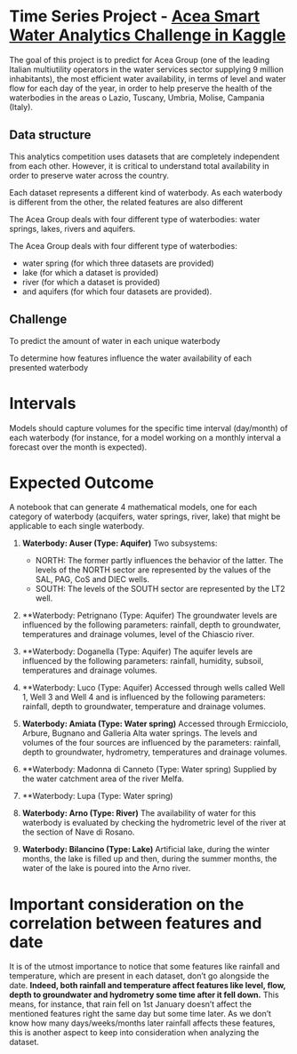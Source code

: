 # Time Series Project - [Acea Smart Water Analytics Challenge in Kaggle](https://www.kaggle.com/competitions/acea-water-prediction/data)


The goal of this project is to predict for Acea Group (one of the leading Italian multiutility operators in the water services sector supplying 9 million inhabitants), the most efficient water availability, in terms of level and water flow for each day of the year, in order to help preserve the health of the waterbodies in the areas o Lazio, Tuscany, Umbria, Molise, Campania (Italy).

## Data structure

This analytics competition uses datasets that are completely independent from each other. However, it is critical to understand total availability in order to preserve water across the country.

Each dataset represents a different kind of waterbody. As each waterbody is different from the other, the related features are also different

The Acea Group deals with four different type of waterbodies: water springs, lakes, rivers and aquifers.

The Acea Group deals with four different type of waterbodies: 
* water spring (for which three datasets are provided)
* lake (for which a dataset is provided)
* river (for which a dataset is provided)
* and aquifers (for which four datasets are provided).


## Challenge

To predict the amount of water in each unique waterbody

To determine how features influence the water availability of each presented waterbody

# Intervals
Models should capture volumes for the specific time interval (day/month) of each waterbody (for instance, for a model working on a monthly interval a forecast over the month is expected).

# Expected Outcome

A notebook that can generate 4 mathematical models, one for each category of waterbody (acquifers, water springs, river, lake) that might be applicable to each single waterbody.


1. **Waterbody: Auser (Type: Aquifer)**
Two subsystems: 
    * NORTH: The former partly influences the behavior of the latter. The levels of the NORTH sector are represented by the values of the SAL, PAG, CoS and DIEC wells.
    * SOUTH: The levels of the SOUTH sector are represented by the LT2 well. 
 

2. **Waterbody: Petrignano (Type: Aquifer)
The groundwater levels are influenced by the following parameters: rainfall, depth to groundwater, temperatures and drainage volumes, level of the Chiascio river.

3. **Waterbody: Doganella (Type: Aquifer)
The aquifer levels are influenced by the following parameters: rainfall, humidity, subsoil, temperatures and drainage volumes.

4. **Waterbody: Luco (Type: Aquifer)
Accessed through wells called Well 1, Well 3 and Well 4 and is influenced by the following parameters: rainfall, depth to groundwater, temperature and drainage volumes.

5. **Waterbody: Amiata (Type: Water spring)**
Accessed through Ermicciolo, Arbure, Bugnano and Galleria Alta water springs. 
The levels and volumes of the four sources are influenced by the parameters: rainfall, depth to groundwater, hydrometry, temperatures and drainage volumes.

6. **Waterbody: Madonna di Canneto (Type: Water spring)
Supplied by the water catchment area of the river Melfa.

7. **Waterbody: Lupa (Type: Water spring)

8. **Waterbody: Arno (Type: River)**
The availability of water for this waterbody is evaluated by checking the hydrometric level of the river at the section of Nave di Rosano.

9. **Waterbody: Bilancino (Type: Lake)**
Artificial lake, during the winter months, the lake is filled up and then, during the summer months, the water of the lake is poured into the Arno river.

# Important consideration on the correlation between features and date
It is of the utmost importance to notice that some features like rainfall and temperature, which are present in each dataset, don’t go alongside the date. 
**Indeed, both rainfall and temperature affect features like level, flow, depth to groundwater and hydrometry some time after it fell down.**
This means, for instance, that rain fell on 1st January doesn’t affect the mentioned features right the same day but some time later. As we don’t know how many days/weeks/months later rainfall affects these features, this is another aspect to keep into consideration when analyzing the dataset.

